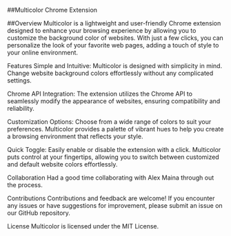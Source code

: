 ##Multicolor Chrome Extension

##Overview
Multicolor is a lightweight and user-friendly Chrome extension designed to enhance your browsing experience by allowing you to customize the background color of websites. With just a few clicks, you can personalize the look of your favorite web pages, adding a touch of style to your online environment.

Features
Simple and Intuitive: Multicolor is designed with simplicity in mind. Change website background colors effortlessly without any complicated settings.

Chrome API Integration: The extension utilizes the Chrome API to seamlessly modify the appearance of websites, ensuring compatibility and reliability.

Customization Options: Choose from a wide range of colors to suit your preferences. Multicolor provides a palette of vibrant hues to help you create a browsing environment that reflects your style.

Quick Toggle: Easily enable or disable the extension with a click. Multicolor puts control at your fingertips, allowing you to switch between customized and default website colors effortlessly.

Collaboration
Had a good time collaborating with Alex Maina through out the process.

Contributions
Contributions and feedback are welcome! If you encounter any issues or have suggestions for improvement, please submit an issue on our GitHub repository.

License
Multicolor is licensed under the MIT License.
